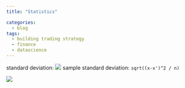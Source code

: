 ```yaml
---
title: "Statistics"

categories:
  - blog
tags:
  - building trading strategy
  - finance
  - datascience
---
```


standard deviation: <img src="https://render.githubusercontent.com/render/math?math=\sigma \x-x'=e^x">
sample standard deviation: `sqrt((x-x')^2 / n)`

<img src="https://render.githubusercontent.com/render/math?math=e^{i%20\pi}%20=%20-1">
